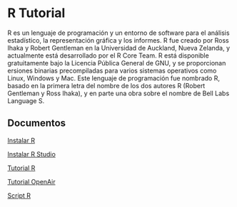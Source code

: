 # R Tutorial

R es un lenguaje de programación y un entorno de software para el análisis estadístico, la 
representación gráfica y los informes. R fue creado por Ross Ihaka y Robert Gentleman en la 
Universidad de Auckland, Nueva Zelanda, y actualmente está desarrollado por el R Core Team. 
R está disponible gratuitamente bajo la Licencia Pública General de GNU, y se proporcionan 
ersiones binarias precompiladas para varios sistemas operativos como Linux, Windows y Mac. 
Este lenguaje de programación fue nombrado R, basado en la primera letra del nombre de los 
dos autores R (Robert Gentleman y Ross Ihaka), y en parte una obra sobre el nombre de Bell 
Labs Language S. 

## Documentos

[Instalar R](https://docs.google.com/document/d/1pETvWj-eh27vU7aDvJ-EiC967r1IMW51GiMUokt1r-k/edit?usp=sharing)

[Instalar R Studio](https://docs.google.com/document/d/19ZD9f_ZW9IRomJVlH9CO_PfXnLffypscUZiDBh19Xys/edit?usp=sharing)

[Tutorial R](https://docs.google.com/document/d/1Rq6kIdhF-R9x7m28U5Pwo06Y0YpDgsymB4HRmCEnDpk/edit?usp=sharing)

[Tutorial OpenAir](https://docs.google.com/document/d/1C5R3WdXIN5YgTW5ahUdR1-pUbEK5duAn4N8V_Zw9gjM/edit?usp=sharing)

[Script R](https://docs.google.com/document/d/1HD9dO8Xw8SSJ-OyGT-Muto33bCIyIVLTEqYoJH2uXhg/edit?usp=sharing)


